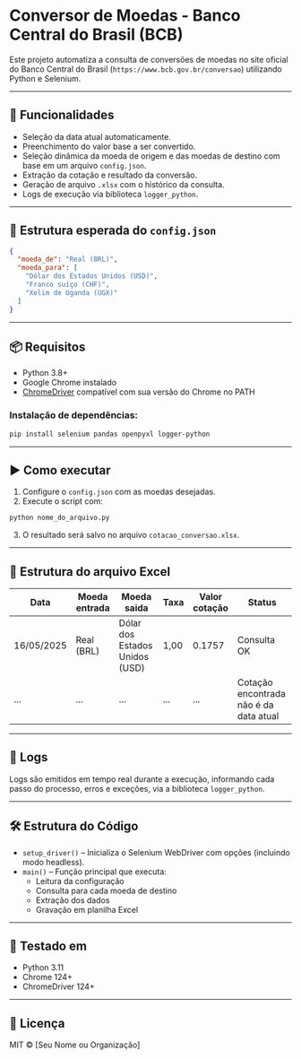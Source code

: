 # Conversor de Moedas - Banco Central do Brasil (BCB)

Este projeto automatiza a consulta de conversões de moedas no site oficial do Banco Central do Brasil (`https://www.bcb.gov.br/conversao`) utilizando Python e Selenium.

---

## 🔧 Funcionalidades

- Seleção da data atual automaticamente.
- Preenchimento do valor base a ser convertido.
- Seleção dinâmica da moeda de origem e das moedas de destino com base em um arquivo `config.json`.
- Extração da cotação e resultado da conversão.
- Geração de arquivo `.xlsx` com o histórico da consulta.
- Logs de execução via biblioteca `logger_python`.

---

## 📁 Estrutura esperada do `config.json`

```json
{
  "moeda_de": "Real (BRL)",
  "moeda_para": [
    "Dólar dos Estados Unidos (USD)",
    "Franco suíço (CHF)",
    "Xelim de Uganda (UGX)"
  ]
}
```

---

## 📦 Requisitos

- Python 3.8+
- Google Chrome instalado
- [ChromeDriver](https://sites.google.com/chromium.org/driver/) compatível com sua versão do Chrome no PATH

### Instalação de dependências:

```bash
pip install selenium pandas openpyxl logger-python
```

---

## ▶️ Como executar

1. Configure o `config.json` com as moedas desejadas.
2. Execute o script com:

```bash
python nome_do_arquivo.py
```

3. O resultado será salvo no arquivo `cotacao_conversao.xlsx`.

---

## 📄 Estrutura do arquivo Excel

| Data       | Moeda entrada | Moeda saida                    | Taxa | Valor cotação | Status                                |
|------------|----------------|--------------------------------|------|----------------|----------------------------------------|
| 16/05/2025 | Real (BRL)     | Dólar dos Estados Unidos (USD) | 1,00 | 0.1757         | Consulta OK                            |
| ...        | ...            | ...                            | ...  | ...            | Cotação encontrada não é da data atual |

---

## 📂 Logs

Logs são emitidos em tempo real durante a execução, informando cada passo do processo, erros e exceções, via a biblioteca `logger_python`.

---

## 🛠️ Estrutura do Código

- `setup_driver()` – Inicializa o Selenium WebDriver com opções (incluindo modo headless).
- `main()` – Função principal que executa:
  - Leitura da configuração
  - Consulta para cada moeda de destino
  - Extração dos dados
  - Gravação em planilha Excel

---

## 🧪 Testado em

- Python 3.11
- Chrome 124+
- ChromeDriver 124+

---

## 📝 Licença

MIT © [Seu Nome ou Organização]